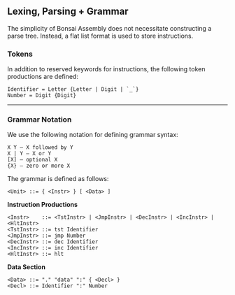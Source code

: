 ## Lexing, Parsing + Grammar

The simplicity of Bonsai Assembly does not necessitate constructing a parse tree. Instead, a flat list format is used to store instructions.

### Tokens

In addition to reserved keywords for instructions, the following token productions are defined:
```
Identifier = Letter {Letter | Digit | `_`}
Number = Digit {Digit}
```
---

### Grammar Notation

We use the following notation for defining grammar syntax:
```
X Y — X followed by Y  
X | Y — X or Y  
[X] — optional X  
{X} — zero or more X  
```

The grammar is defined as follows:
```
<Unit> ::= { <Instr> } [ <Data> ]
```

**Instruction Productions**
```
<Instr>    ::= <TstInstr> | <JmpInstr> | <DecInstr> | <IncInstr> | <HltInstr>
<TstInstr> ::= tst Identifier  
<JmpInstr> ::= jmp Number  
<DecInstr> ::= dec Identifier  
<IncInstr> ::= inc Identifier  
<HltInstr> ::= hlt
```

**Data Section**
```
<Data> ::= "." "data" ":" { <Decl> }  
<Decl> ::= Identifier ":" Number
```
